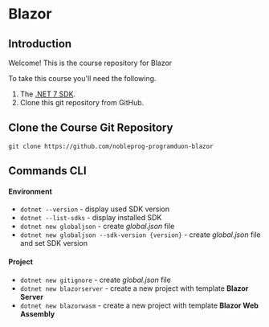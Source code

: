 # Blazor

## Introduction

Welcome! This is the course repository for Blazor

To take this course you'll need the following.

1. The [.NET 7 SDK](https://dotnet.microsoft.com/en-us/download/dotnet/7.0).
2. Clone this git repository from GitHub.

## Clone the Course Git Repository

```
git clone https://github.com/nobleprog-programduon-blazor
```

## Commands CLI

#### Environment

- `dotnet --version` - display used SDK version
- `dotnet --list-sdks` - display installed SDK
- `dotnet new globaljson` - create _global.json_ file
- `dotnet new globaljson --sdk-version {version}` - create _global.json_ file and set SDK version

#### Project

- `dotnet new gitignore` - create _global.json_ file
- `dotnet new blazorserver` - create a new project with template **Blazor Server**
- `dotnet new blazorwasm` - create a new project with template **Blazor Web Assembly**
